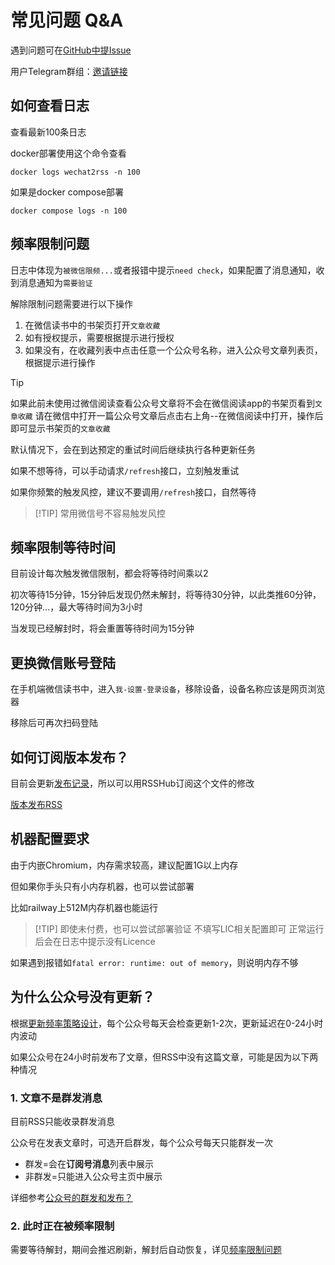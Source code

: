 # 常见问题 Q&A

遇到问题可在[GitHub中提Issue](https://github.com/ttttmr/Wechat2RSS/issues)

用户Telegram群组：[邀请链接](https://t.me/+8COw6-luUoVlZGVh)

## 如何查看日志

查看最新100条日志

docker部署使用这个命令查看

```shell
docker logs wechat2rss -n 100
```

如果是docker compose部署

```shell
docker compose logs -n 100
```

## 频率限制问题

日志中体现为`被微信限频...`或者报错中提示`need check`，如果配置了消息通知，收到消息通知为`需要验证`

解除限制问题需要进行以下操作

1. 在微信读书中的书架页打开`文章收藏`
2. 如有授权提示，需要根据提示进行授权
3. 如果没有，在收藏列表中点击任意一个公众号名称，进入公众号文章列表页，根据提示进行操作

> [!TIP]
> 如果此前未使用过微信阅读查看公众号文章将不会在微信阅读app的书架页看到`文章收藏`
> 请在微信中打开一篇公众号文章后点击右上角--在微信阅读中打开，操作后即可显示书架页的`文章收藏`

默认情况下，会在到达预定的重试时间后继续执行各种更新任务

如果不想等待，可以手动请求`/refresh`接口，立刻触发重试

如果你频繁的触发风控，建议不要调用`/refresh`接口，自然等待

> [!TIP] 常用微信号不容易触发风控

## 频率限制等待时间

目前设计每次触发微信限制，都会将等待时间乘以2

初次等待15分钟，15分钟后发现仍然未解封，将等待30分钟，以此类推60分钟，120分钟...，最大等待时间为3小时

当发现已经解封时，将会重置等待时间为15分钟

## 更换微信账号登陆

在手机端微信读书中，进入`我-设置-登录设备`，移除设备，设备名称应该是网页浏览器

移除后可再次扫码登陆

## 如何订阅版本发布？

目前会更新[发布记录](./changelog.md)，所以可以用RSSHub订阅这个文件的修改

[版本发布RSS](https://rsshub.app/github/file/ttttmr/Wechat2RSS/master/deploy/changelog.md)

## 机器配置要求

由于内嵌Chromium，内存需求较高，建议配置1G以上内存

但如果你手头只有小内存机器，也可以尝试部署

比如railway上512M内存机器也能运行

> [!TIP] 即使未付费，也可以尝试部署验证
> 不填写LIC相关配置即可
> 正常运行后会在日志中提示没有Licence

如果遇到报错如`fatal error: runtime: out of memory`，则说明内存不够

## 为什么公众号没有更新？

根据[更新频率策略设计](https://blog.xlab.app/p/d73537b/)，每个公众号每天会检查更新1-2次，更新延迟在0-24小时内波动

如果公众号在24小时前发布了文章，但RSS中没有这篇文章，可能是因为以下两种情况

### 1. 文章不是群发消息

目前RSS只能收录群发消息

公众号在发表文章时，可选开启群发，每个公众号每天只能群发一次

- 群发=会在**订阅号消息**列表中展示
- 非群发=只能进入公众号主页中展示

详细参考[公众号的群发和发布？](https://developers.weixin.qq.com/community/develop/article/doc/00000a2fb906c0b93150ee62366013)

### 2. 此时正在被频率限制

需要等待解封，期间会推迟刷新，解封后自动恢复，详见[频率限制问题](#频率限制问题)